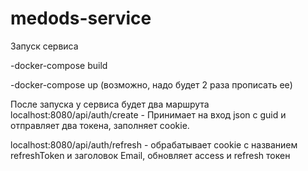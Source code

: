 # medods-service

Запуск сервиса

-docker-compose build  

-docker-compose up  (возможно, надо будет 2 раза прописать ее)

После запуска у сервиса будет два маршрута
localhost:8080/api/auth/create - Принимает на вход json с guid и отправляет два токена, заполняет cookie.


localhost:8080/api/auth/refresh - обрабатывает cookie с названием refreshToken и заголовок Email, обновляет access и refresh токен
